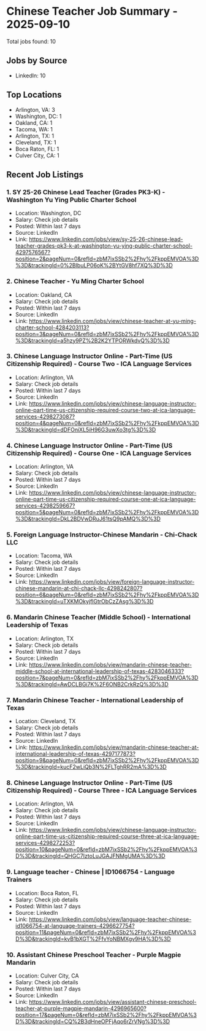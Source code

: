 # Chinese Teacher Job Summary - 2025-09-10

Total jobs found: 10

## Jobs by Source

- LinkedIn: 10

## Top Locations

- Arlington, VA: 3
- Washington, DC: 1
- Oakland, CA: 1
- Tacoma, WA: 1
- Arlington, TX: 1
- Cleveland, TX: 1
- Boca Raton, FL: 1
- Culver City, CA: 1

## Recent Job Listings

### 1. SY 25-26 Chinese Lead Teacher (Grades PK3-K) - Washington Yu Ying Public Charter School
- Location: Washington, DC
- Salary: Check job details
- Posted: Within last 7 days
- Source: LinkedIn
- Link: https://www.linkedin.com/jobs/view/sy-25-26-chinese-lead-teacher-grades-pk3-k-at-washington-yu-ying-public-charter-school-4297576567?position=2&pageNum=0&refId=zbM7ixSSb2%2Fhy%2FkppEMVOA%3D%3D&trackingId=0%2BIbuLP06oK%2BYtGV8hf7XQ%3D%3D

### 2. Chinese Teacher - Yu Ming Charter School
- Location: Oakland, CA
- Salary: Check job details
- Posted: Within last 7 days
- Source: LinkedIn
- Link: https://www.linkedin.com/jobs/view/chinese-teacher-at-yu-ming-charter-school-4284203113?position=3&pageNum=0&refId=zbM7ixSSb2%2Fhy%2FkppEMVOA%3D%3D&trackingId=a5hzy9PZ%2B2K2YTPORWkdvQ%3D%3D

### 3. Chinese Language Instructor Online - Part-Time (US Citizenship Required) - Course Two - ICA Language Services
- Location: Arlington, VA
- Salary: Check job details
- Posted: Within last 7 days
- Source: LinkedIn
- Link: https://www.linkedin.com/jobs/view/chinese-language-instructor-online-part-time-us-citizenship-required-course-two-at-ica-language-services-4298273087?position=4&pageNum=0&refId=zbM7ixSSb2%2Fhy%2FkppEMVOA%3D%3D&trackingId=dDFOniXL5iH96G3uwXo3tg%3D%3D

### 4. Chinese Language Instructor Online - Part-Time (US Citizenship Required) - Course One - ICA Language Services
- Location: Arlington, VA
- Salary: Check job details
- Posted: Within last 7 days
- Source: LinkedIn
- Link: https://www.linkedin.com/jobs/view/chinese-language-instructor-online-part-time-us-citizenship-required-course-one-at-ica-language-services-4298259667?position=5&pageNum=0&refId=zbM7ixSSb2%2Fhy%2FkppEMVOA%3D%3D&trackingId=DkL2BDVwDRuJ61tsQ9pAMQ%3D%3D

### 5. Foreign Language Instructor-Chinese Mandarin - Chi-Chack LLC
- Location: Tacoma, WA
- Salary: Check job details
- Posted: Within last 7 days
- Source: LinkedIn
- Link: https://www.linkedin.com/jobs/view/foreign-language-instructor-chinese-mandarin-at-chi-chack-llc-4298242807?position=6&pageNum=0&refId=zbM7ixSSb2%2Fhy%2FkppEMVOA%3D%3D&trackingId=uTXKMOkyjflGtrObCzZAsg%3D%3D

### 6. Mandarin Chinese Teacher (Middle School) - International Leadership of Texas
- Location: Arlington, TX
- Salary: Check job details
- Posted: Within last 7 days
- Source: LinkedIn
- Link: https://www.linkedin.com/jobs/view/mandarin-chinese-teacher-middle-school-at-international-leadership-of-texas-4283046333?position=7&pageNum=0&refId=zbM7ixSSb2%2Fhy%2FkppEMVOA%3D%3D&trackingId=AwDCLBGi7K%2F6ONB2CrkRzQ%3D%3D

### 7. Mandarin Chinese Teacher - International Leadership of Texas
- Location: Cleveland, TX
- Salary: Check job details
- Posted: Within last 7 days
- Source: LinkedIn
- Link: https://www.linkedin.com/jobs/view/mandarin-chinese-teacher-at-international-leadership-of-texas-4297177873?position=9&pageNum=0&refId=zbM7ixSSb2%2Fhy%2FkppEMVOA%3D%3D&trackingId=kucF2wLiQb3N%2FLTghRR2mA%3D%3D

### 8. Chinese Language Instructor Online - Part-Time (US Citizenship Required) - Course Three - ICA Language Services
- Location: Arlington, VA
- Salary: Check job details
- Posted: Within last 7 days
- Source: LinkedIn
- Link: https://www.linkedin.com/jobs/view/chinese-language-instructor-online-part-time-us-citizenship-required-course-three-at-ica-language-services-4298272253?position=10&pageNum=0&refId=zbM7ixSSb2%2Fhy%2FkppEMVOA%3D%3D&trackingId=QHGC7IztoLuJGAJFNMgUMA%3D%3D

### 9. Language teacher - Chinese | ID1066754 - Language Trainers
- Location: Boca Raton, FL
- Salary: Check job details
- Posted: Within last 7 days
- Source: LinkedIn
- Link: https://www.linkedin.com/jobs/view/language-teacher-chinese-id1066754-at-language-trainers-4296627754?position=11&pageNum=0&refId=zbM7ixSSb2%2Fhy%2FkppEMVOA%3D%3D&trackingId=kvB1bXGT%2FfvYoNBMXgv9HA%3D%3D

### 10. Assistant Chinese Preschool Teacher - Purple Magpie Mandarin
- Location: Culver City, CA
- Salary: Check job details
- Posted: Within last 7 days
- Source: LinkedIn
- Link: https://www.linkedin.com/jobs/view/assistant-chinese-preschool-teacher-at-purple-magpie-mandarin-4296965600?position=17&pageNum=0&refId=zbM7ixSSb2%2Fhy%2FkppEMVOA%3D%3D&trackingId=CQ%2B3dHneOPFjAqo6rZrVNg%3D%3D

